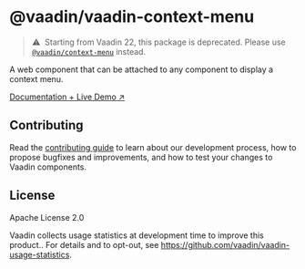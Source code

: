 # @vaadin/vaadin-context-menu

> ⚠️&nbsp; Starting from Vaadin 22, this package is deprecated.
> Please use [`@vaadin/context-menu`](https://www.npmjs.com/package/@vaadin/context-menu) instead.

A web component that can be attached to any component to display a context menu.

[Documentation + Live Demo ↗](https://vaadin.com/docs/latest/ds/components/context-menu)

## Contributing

Read the [contributing guide](https://vaadin.com/docs/latest/guide/contributing/overview) to learn about our development process, how to propose bugfixes and improvements, and how to test your changes to Vaadin components.

## License

Apache License 2.0

Vaadin collects usage statistics at development time to improve this product..
For details and to opt-out, see https://github.com/vaadin/vaadin-usage-statistics.

